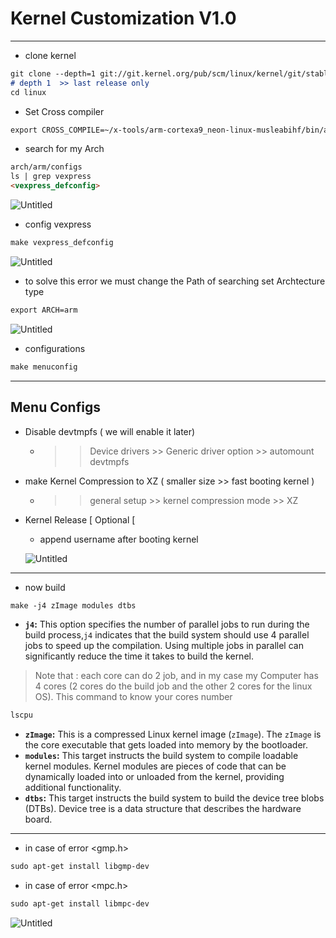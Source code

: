 # Kernel Customization V1.0
---

- clone kernel

```markdown
git clone --depth=1 git://git.kernel.org/pub/scm/linux/kernel/git/stable/linux.git
# depth 1  >> last release only
cd linux
```

- Set Cross compiler

```markdown
export CROSS_COMPILE=~/x-tools/arm-cortexa9_neon-linux-musleabihf/bin/arm-cortexa9_neon-linux-musleabihf-
```

- search for my Arch

```markdown
arch/arm/configs
ls | grep vexpress
<vexpress_defconfig>
```

![Untitled](https://github.com/Ossa180/Embedded_Linux/blob/main/Linux_Custom/Tasks/kernel_V1.0/Untitled.png)

- config vexpress

```markdown
make vexpress_defconfig
```

![Untitled](https://github.com/Ossa180/Embedded_Linux/blob/main/Linux_Custom/Tasks/kernel_V1.0/Untitled%201.png)

- to solve this error we must change the Path of searching
set Archtecture type

```markdown
export ARCH=arm
```

![Untitled](https://github.com/Ossa180/Embedded_Linux/blob/main/Linux_Custom/Tasks/kernel_V1.0/Untitled%202.png)

- configurations

```markdown
make menuconfig
```

---

## Menu Configs

- Disable devtmpfs ( we will enable it later)
    - >>  Device drivers >> Generic driver option >>  automount devtmpfs
- make Kernel Compression to XZ ( smaller size >> fast booting kernel )
    - >> general setup >> kernel compression mode >>  XZ
- Kernel Release [ Optional [
    - append username after booting kernel
    
    ![Untitled](https://github.com/Ossa180/Embedded_Linux/blob/main/Linux_Custom/Tasks/kernel_V1.0/Untitled%203.png)
    

---

- now build

```markdown
make -j4 zImage modules dtbs
```

- **`j4`:** This option specifies the number of parallel jobs to run during the build process,`j4` indicates that the build system should use 4 parallel jobs to speed up the compilation. Using multiple jobs in parallel can significantly reduce the time it takes to build the kernel.

> Note that : each core can do 2 job, and in my case my Computer has 4 cores (2 cores do the build job and the other 2 cores for the linux OS). This command to know your cores number
> 

```markdown
lscpu
```

- **`zImage`:** This is a compressed Linux kernel image (`zImage`). The `zImage` is the core executable that gets loaded into memory by the bootloader.
- **`modules`:** This target instructs the build system to compile loadable kernel modules. Kernel modules are pieces of code that can be dynamically loaded into or unloaded from the kernel, providing additional functionality.
- **`dtbs`:** This target instructs the build system to build the device tree blobs (DTBs). Device tree is a data structure that describes the hardware board.

---

- in case of error <gmp.h>

```markdown
sudo apt-get install libgmp-dev
```

- in case of error <mpc.h>

```markdown
sudo apt-get install libmpc-dev
```

![Untitled](https://github.com/Ossa180/Embedded_Linux/blob/main/Linux_Custom/Tasks/kernel_V1.0/Untitled%204.png)
